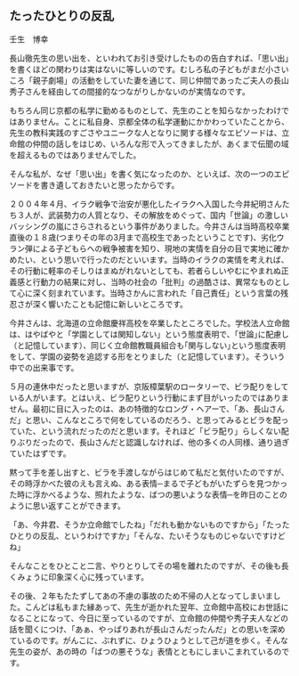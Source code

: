 ## たったひとりの反乱
壬生　博幸

長山徹先生の思い出を、といわれてお引き受けしたものの告白すれば、「思い出」を書くほどの関わりは実はないに等しいのです。むしろ私の子どもがまだ小さいころ「親子劇場」の活動をしていた妻を通じて、同じ仲間であったご夫人の長山秀子さんを経由しての間接的なつながりしかないのが実情なのです。

もちろん同じ京都の私学に勤めるものとして、先生のことを知らなかったわけではありません。ことに私自身、京都全体の私学運動にかかわっていたことから、先生の教科実践のすごさやユニークな人となりに関する様々なエピソードは、立命館の仲間の話しをはじめ、いろんな形で入ってきましたが、あくまで伝聞の域を超えるものではありませんでした。

そんな私が、なぜ「思い出」を書く気になったのか、といえば、次の一つのエピソードを書き遺しておきたいと思ったからです。

２００４年４月、イラク戦争で治安が悪化したイラクへ入国した今井紀明さんたち３人が、武装勢力の人質となり、その解放をめぐって、国内「世論」の激しいバッシングの嵐にさらされるという事件がありました。今井さんは当時高校卒業直後の１８歳(つまりその年の3月まで高校生であったということです)、劣化ウラン弾による子どもらへの戦争被害を知り、現地の実情を自分の目で実地に確かめたい、という思いで行ったのだといいます。当時のイラクの実情を考えれば、その行動に軽率のそしりはまぬがれないとしても、若者らしいやむにやまれぬ正義感と行動力の結果に対し、当時の社会の「批判」の過酷さは、異常なものとして心に深く刻まれています。当時さかんに言われた「自己責任」という言葉の残忍さが深く響いたことも記憶に新しいところです。

今井さんは、北海道の立命館慶祥高校を卒業したところでした。学校法人立命館は、はやばやと「学園としては関知しない」という態度表明で、｢世論｣に配慮し（と記憶しています）、同じく立命館教職員組合も｢関与しない｣という態度表明をして、学園の姿勢を追認する形をとりました（と記憶しています）。そういう中での出来事です。

５月の連休中だったと思いますが、京阪樟葉駅のロータリーで、ビラ配りをしている人がいます。とはいえ、ビラ配りという行動にまず目がいったのではありません。最初に目に入ったのは、あの特徴的なロング・ヘアーで、「あ、長山さんだ」と思い、こんなところで何をしているのだろう、と思ってみるとビラを配っていた、という流れだったのだと思います。それほど「ビラ配り」らしくない配りぶりだったので、長山さんだと認識しなければ、他の多くの人同様、通り過ぎていたはずです。

黙って手を差し出すと、ビラを手渡しながらはじめて私だと気付いたのですが、その時浮かべた彼のえも言えぬ、ある表情─まるで子どもがいたずらを見つかった時に浮かべるような、照れたような、ばつの悪いような表情─を昨日のことのように思い返すことができます。

「あ、今井君、そうか立命館でしたね」「だれも動かないものですから」「たったひとりの反乱、というわけですか」「そんな、たいそうなものじゃないですけどね」

そんなことをひとこと二言、やりとりしてその場を離れたのですが、その後も長くみょうに印象深く心に残っています。

その後、２年もたたずしてあの不慮の事故のため不帰の人となってしまいました。こんどは私もまた縁あって、先生が逝かれた翌年、立命館中高校にお世話になることになって、今日に至っているのですが、立命館の仲間や秀子夫人などの話を聞くにつけ、「あぁ、やっぱりあれが長山さんだったんだ」との思いを深めているのです。がんこに、ぶれずに、ひょうひょうとして己が道を歩く。そんな先生の姿が、あの時の「ばつの悪そうな」表情とともにしまいこまれているのです。
